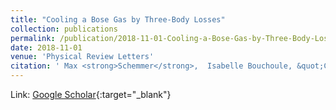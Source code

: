 ```yaml
---
title: "Cooling a Bose Gas by Three-Body Losses"
collection: publications
permalink: /publication/2018-11-01-Cooling-a-Bose-Gas-by-Three-Body-Losses
date: 2018-11-01
venue: 'Physical Review Letters'
citation: ' Max <strong>Schemmer</strong>,  Isabelle Bouchoule, &quot;Cooling a Bose Gas by Three-Body Losses.&quot; Physical Review Letters, 2018.'
---
```

Link: [Google Scholar](https://scholar.google.com/scholar?q=Cooling+a+Bose+Gas+by+Three+Body+Losses){:target="_blank"}